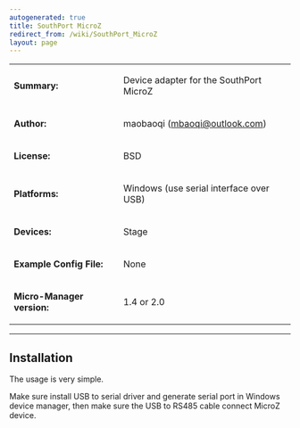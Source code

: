 ```yaml
---
autogenerated: true
title: SouthPort MicroZ
redirect_from: /wiki/SouthPort_MicroZ
layout: page
---
```


<table>
<tr>
<td markdown="1">

**Summary:**

</td>
<td markdown="1">

Device adapter for the SouthPort MicroZ

</td>
</tr>
<tr>
<td markdown="1">

**Author:**

</td>
<td markdown="1">

maobaoqi (mbaoqi@outlook.com)

<tr>
<td markdown="1">

**License:**

</td>
<td markdown="1">

BSD

</td>
</tr>
<tr>
<td markdown="1">

**Platforms:**

</td>
<td markdown="1">

Windows (use serial interface over USB)

</td>
</tr>
<tr>
<td markdown="1">

**Devices:**

</td>
<td markdown="1">

Stage

</td>
</tr>
<tr>
<td markdown="1">

**Example Config File:**

</td>
<td markdown="1">

None

</td>
</tr>
<tr>
<td markdown="1">

**Micro-Manager version:**

</td>
<td markdown="1">

1.4 or 2.0

</td>
</tr>
</table>

------------------------------------------------------------------------

## Installation

The usage is very simple.

Make sure install USB to serial driver and generate serial port in
Windows device manager, then make sure the USB to RS485 cable connect
MicroZ device.
